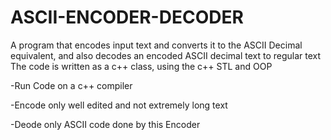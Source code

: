 # ASCII-ENCODER-DECODER

A program that encodes input text and converts it to the ASCII Decimal equivalent, and also decodes an encoded ASCII decimal text to regular text
The code is written as a c++ class, using the c++ STL and OOP

-Run Code on a c++ compiler

-Encode only well edited and not extremely long text

-Deode only ASCII code done by this Encoder
